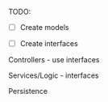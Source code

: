 


TODO:
 - [ ] Create models
 - [ ] Create interfaces


Controllers - use interfaces

Services/Logic - interfaces

Persistence
